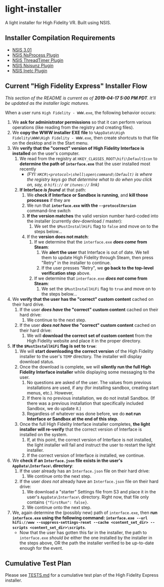 # light-installer
A light installer for High Fidelity VR. Built using NSIS.

## Installer Compilation Requirements
- [NSIS 3.01](http://nsis.sourceforge.net/Download)
- [NSIS NsProcess Plugin](http://nsis.sourceforge.net/NsProcess_plugin)
- [NSIS ThreadTimer Plugin](http://nsis.sourceforge.net/ThreadTimer_plug-in)
- [NSIS Nsisunz Plugin](http://nsis.sourceforge.net/Nsisunz_plug-in)
- [NSIS Inetc Plugin](http://nsis.sourceforge.net/Inetc_plug-in)

## Current "High Fidelity Express" Installer Flow
_This section of the README is current as of **2019-04-17 5:00 PM PDT**. It'll be updated as the installer logic matures._

When a user runs `High Fidelity - WWW.exe`, the following behavior occurs:
1. We **ask for administrator permissions** so that it can perform various operations (like reading from the registry and creating files).
2. We **copy the WWW installer EXE file** to `%AppData%\High Fidelity\WWW\High Fidelity - WWW.exe`, then create shortcuts to that file on the desktop and in the Start menu.
3. We **verify that the "correct" version of High Fidelity Interface is installed** on the user's computer.
    1. We read from the registry at `HKEY_CLASSES_ROOT\hifi\DefaultIcon` to **determine the path of `interface.exe`** that the user installed most recently
        - _(FYI: `HKCR\<protocol>\shell\open\command\(Default)` is where the registry keys go that determine what to do when you click on, say, a `hifi://` or `itunes://` link)_
    2. **If Interface _is found_** at that path:
        1. We **check if Interface or Sandbox is running**, and **kill those processes** if they are
        2. We run that **`interface.exe` with the `--protocolVersion`** command-line switch
        3. **If the version matches** the valid version number hard-coded into the installer (currently dev-download / master):
            1. We set the `$MustInstallHiFi` flag to `false` and move on to the steps below...
        4. If the **version does not match**:
            1. If we determine that the `interface.exe` **_does come_ from Steam**:
                1. We **alert the user** that Interface is out of date. We tell them to update High Fidelity through Steam, then press "Retry" in the installer to continue.
                2. If the user presses "Retry", we **go back to the top-level verification step** above.
            2. If we determine that `interface.exe` **_does not_ come from Steam**:
                1. We set the `$MustInstallHiFi` flag to `true` and move on to the steps below...
4. We **verify that the user has the "correct" custom content** cached on their hard drive.
    1. If the user **_does have_ the "correct" custom content** cached on their hard drive:
        1. We continue to the next step.
    2. If the user **_does not have_ the "correct" custom content** cached on their hard drive:
        1. We will **download the correct set of custom content** from the High Fidelity website and place it in the proper directory.
5. **If the `$MustInstallHiFi` flag is set to `true`**:
    1. We will **start downloading the correct version** of the High Fidelity installer to the user's `TEMP` directory. The installer will display download status.
    2. Once the download is complete, we will **silently run the full High Fidelity Interface installer** while displaying some messaging to the user.
       1. No questions are asked of the user. The values from previous installations are used, if any (for installing sandbox, creating start menus, etc.). However,
       2. If there is no previous installation, we do not install Sandbox. (If there was a previous installation that specifically included Sandbox, we do update it.)
       3. Regardless of whatever was done before, we do **not run Interface or Sandbox at the end of this step**.
    3. Once the full High Fidelity Interface installer completes, **the light installer will re-verify** that the correct version of Interface is installed on the system.
        1. If, at this point, the correct version of Interface is not installed, the light installer will fail and instruct the user to restart the light installer.
        2. If the correct version of Interface _is_ installed, we continue.
6. We **check if an `Interface.json` file exists in the user's `AppData\Interface\` directory**:
    1. If the user already has an `Interface.json` file on their hard drive:
        1. We continue onto the next step.
    2. If the user _does not_ already have an `Interface.json` file on their hard drive:
        1. We download a "starter" Settings file from S3 and place it in the user's `AppData\Interface\` directory. Right now, that file only contains `{"firstRun": false}`.
        2. We continue onto the next step.
6. We, again determine the (possibly new) path of `interface.exe`, then **run `interface.exe` using the following command: `interface.exe --url hifi://www --suppress-settings-reset --cache <content_set_dir> --scripts <content_set_dir>\scripts`**.
    - Now that the user has gotten this far in the installer, the path to `interface.exe` _should be_ either the one installed by the installer in the steps above, OR the path the installer verified to be up-to-date enough for the event.

## Cumulative Test Plan
Please see [TESTS.md](TESTS.md) for a cumulative test plan of the High Fidelity Express installer.
